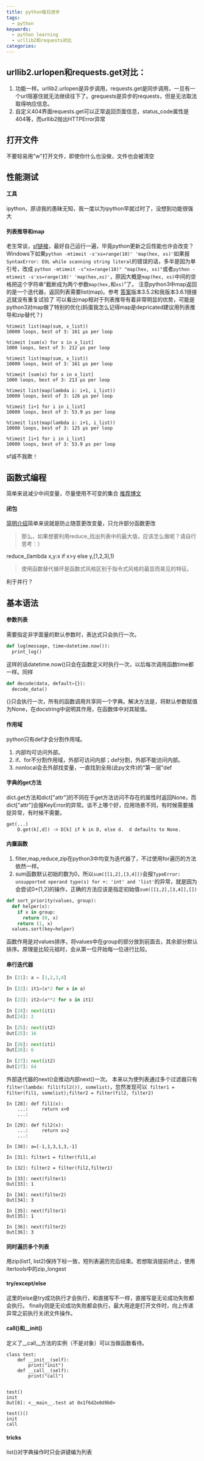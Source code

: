 ```yaml
---
title: python每日进步
tags:
  - python
keywords:
  - python learning
  - urllib2和requests对比
categories:
---
```

## urllib2.urlopen和requests.get对比：
   1. 功能一样。urllib2.urlopen是异步调用，requests.get是同步调用，一旦有一个url阻塞住就无法继续往下了。grequests是异步的requests，但是无法取法取得响应信息。
   2. 自定义404界面requests.get可以正常返回页面信息，status_code属性是404等，而urllib2抛出HTTPError异常

## 打开文件
不要轻易用"w"打开文件，即使你什么也没做，文件也会被清空

## 性能测试
#### 工具
ipython，原谅我的愚昧无知，我一度以为ipython早就过时了，没想到功能很强大
#### 列表推导和map
老生常谈，[sf链接](https://stackoverflow.com/questions/1247486/python-list-comprehension-vs-map)，最好自己运行一遍，毕竟python更新之后性能也许会改变？Windows下如果` python -mtimeit -s'xs=range(10)' 'map(hex, xs)' `如果报`SyntaxError: EOL while scanning string literal`的错误的话，多半是因为单引号，改成
` python -mtimeit -s"xs=range(10)" "map(hex, xs)" `或者` python -mtimeit -s'xs=range(10)' 'map(hex,xs)' `，原因大概是`map(hex, xs)`中间的空格把这个字符串“截断成为两个参数`map(hex,`和` xs) `”了。
注意python3中map返回的是一个迭代器，返回列表需要list(map)。参考
[答案](https://stackoverflow.com/a/40948713/8131108)版本3.5.2和我版本3.6.1很接近就没有重复试验了
可以看出map相对于列表推导有着非常明显的优势，可能是python3对map做了特别的优化(妈蛋我怎么记得map是depricated建议用列表推导和zip替代？)
```ipython
%timeit list(map(sum, x_list))
10000 loops, best of 3: 161 µs per loop

%timeit [sum(x) for x in x_list]
1000 loops, best of 3: 212 µs per loop

%timeit list(map(sum, x_list))
10000 loops, best of 3: 161 µs per loop

%timeit [sum(x) for x in x_list]
1000 loops, best of 3: 213 µs per loop
```

```ipython
%timeit list(map(lambda i: i+1, i_list))
10000 loops, best of 3: 126 µs per loop

%timeit [i+1 for i in i_list]
10000 loops, best of 3: 53.9 µs per loop

%timeit list(map(lambda i: i+1, i_list))
10000 loops, best of 3: 125 µs per loop

%timeit [i+1 for i in i_list]
10000 loops, best of 3: 53.9 µs per loop
```
sf诚不我欺！
## 函数式编程
简单来说减少中间变量，尽量使用不可变的集合
[推荐博文](http://www.cnblogs.com/huxi/archive/2011/06/18/2084316.html)
#### 闭包
[简明介绍](https://zhuanlan.zhihu.com/p/22486908?refer=study-fe)简单来说就是防止随意更改变量，只允许部分函数更改
> 那么，如果想要利用reduce_找出列表中的最大值，应该怎么做呢？请自行思考：）

reduce_(lambda x,y:x if x>y else y,[1,2,3],1)
> 使用函数替代循环是函数式风格区别于指令式风格的最显而易见的特征。

利于并行？

## 基本语法
#### 参数列表
需要指定非字面量的默认参数时，表达式只会执行一次。
```python
def log(message, time=datetime.now()):
  print_log()
```
这样的话datetime.now()只会在函数定义时执行一次，以后每次调用函数time都一样。同样
```python
def decode(data, default={}):
  decode_data()
```
{}只会执行一次，所有的函数调用共享同一个字典。解决方法是，将默认参数赋值为None，在docstring中说明其作用，在函数体中对其赋值。
#### 作用域
python只有def才会分割作用域。
1. 内部均可访问外部。
2. if、for不分割作用域，外部可访问内部；def分割，外部不能访问内部。
3. nonlocal会去外部找变量，一直找到全局(此py文件)的“第一层”def

#### 字典的get方法
dict.get方法和dict["attr"]的不同在于get方法访问不存在的属性时返回None，而dict["attr"]会报KeyError的异常。谈不上哪个好，应用场景不同，有时候需要捕捉异常，有时候不需要。
```help
get(...)
    D.get(k[,d]) -> D[k] if k in D, else d.  d defaults to None.
```
#### 内置函数
1. filter,map,reduce,zip在python3中均变为迭代器了，不过使用for遍历的方法依然一样。
2. sum函数默认初始的数为0，所以` sum([[1,2],[3,4]]) `会报` TypeError: unsupported operand type(s) for +: 'int' and 'list' `的异常，就是因为会尝试0+[1,2]的操作，正确的方法应该是指定初始值` sum([[1,2],[3,4]],[]) `
```python
def sort_priority(values, group):
  def helper(x):
    if x in group:
      return (0, x)
    return (1, x)
  values.sort(key=helper)
```
   函数作用是对values排序，将values中在group的部分放到前面去，其余部分默认排序。原理是比较元祖时，会从第一位开始每一位进行比较。

#### 串行迭代器

```python
In [21]: a = [1,2,3,4]

In [22]: it1=(x*2 for x in a)

In [23]: it2=(x**2 for x in it1)

In [24]: next(it1)
Out[24]: 2

In [25]: next(it2)
Out[25]: 16

In [26]: next(it1)
Out[26]: 6

In [27]: next(it2)
Out[27]: 64
```
外部迭代器的next()会推动内部next()一次。
本来以为使列表通过多个过滤器只有` filter(lambda: fil1(fil2()), somelist)`，忽然发现可以` filter1 = filter(fil1, somelist);filter2 = filter(fil2, filter2)`
```ipython
In [28]: def fil1(x):
    ...:     return x>0
    ...:

In [29]: def fil2(x):
    ...:     return x>2
    ...:

In [30]: a=[-1,1,3,1,3,-1]

In [31]: filter1 = filter(fil1,a)

In [32]: filter2 = filter(fil2,filter1)

In [33]: next(filter1)
Out[33]: 1

In [34]: next(filter2)
Out[34]: 3

In [35]: next(filter1)
Out[35]: 1

In [36]: next(filter2)
Out[36]: 3
```
#### 同时遍历多个列表
用zip(list1, list2)保持下标一致，短列表遍历完后结束。若想取消提前终止，使用itertools中的zip_longest
#### try/except/else
这里的else是try成功执行才会执行，和直接写不一样，直接写是无论成功失败都会执行。
finally则是无论成功失败都会执行，最大用途是打开文件时，向上传递异常之前执行关闭文件操作。
#### __call__()和__init()
定义了__call__方法的实例（不是对象）可以当做函数看待。
```ipython
class test:
    def __init__(self):
        print("init")
    def __call__(self):
        print("call")


test()
init
Out[6]: <__main__.test at 0x1f6d2e0d9b0>

test()()
init
call
```
#### tricks
list()对字典操作时只会讲键编为列表
